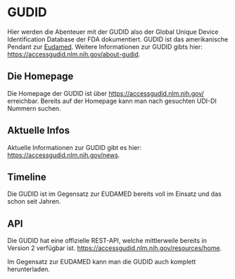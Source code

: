 # GUDID
Hier werden die Abenteuer mit der GUDID also der Global Unique Device Identification Database der FDA dokumentiert. GUDID ist das amerikanische Pendant zur [Eudamed](https://github.com/Delapro/EUDAMED). Weitere Informationen zur GUDID gibts hier: 
https://accessgudid.nlm.nih.gov/about-gudid.

## Die Homepage
Die Homepage der GUDID ist über https://accessgudid.nlm.nih.gov/ erreichbar. Bereits auf der Homepage kann man nach gesuchten UDI-DI Nummern suchen.

## Aktuelle Infos
Aktuelle Informationen zur GUDID gibt es hier: https://accessgudid.nlm.nih.gov/news.

## Timeline
Die GUDID ist im Gegensatz zur EUDAMED bereits voll im Einsatz und das schon seit Jahren.

## API
Die GUDID hat eine offizielle REST-API, welche mittlerweile bereits in Version 2 verfügbar ist. https://accessgudid.nlm.nih.gov/resources/home.

Im Gegensatz zur EUDAMED kann man die GUDID auch komplett herunterladen.
